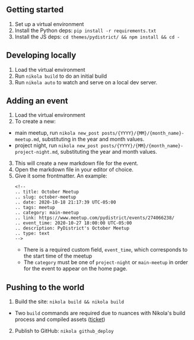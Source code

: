 ## Getting started

1. Set up a virtual environment
2. Install the Python deps: `pip install -r requirements.txt`
3. Install the JS deps: `cd themes/pydistrict/ && npm install && cd -`

## Developing locally

1. Load the virtual environment
2. Run `nikola build` to do an initial build
3. Run `nikola auto` to watch and serve on a local dev server.


## Adding an event

1. Load the virtual environment
2. To create a new:
  * main meetup, run `nikola new_post posts/{YYYY}/{MM}/{month_name}-meetup.md`, substituting in the year and month values.
  * project night, run `nikola new_post posts/{YYYY}/{MM}/{month_name}-project-night.md`, substituting the year and month values.
3. This will create a new markdown file for the event.
4. Open the markdown file in your editor of choice.
5. Give it some frontmatter. An example:
    ```
    <!--
    .. title: October Meetup
    .. slug: october-meetup
    .. date: 2020-10-18 21:17:39 UTC-05:00
    .. tags: meetup
    .. category: main-meetup
    .. link: https://www.meetup.com/pydistrict/events/274066238/
    .. event_time: 2020-10-27 18:00:00 UTC-05:00
    .. description: PyDistrict's October Meetup
    .. type: text
    -->
    ```
    * There is a required custom field, `event_time`, which corresponds to the start time of the meetup
    * The `category` must be one of `project-night` or `main-meetup` in order for the event to appear on
      the home page.


## Pushing to the world

1. Build the site: `nikola build && nikola build`
  * Two `build` commands are required due to nuances with Nikola's build
    process and compiled assets ([ticket](https://github.com/getnikola/nikola/issues/2495))
2. Publish to GitHub: `nikola github_deploy`
